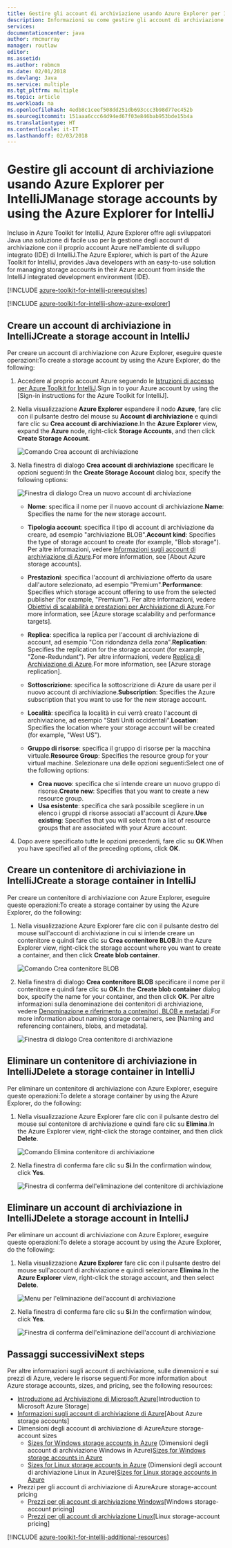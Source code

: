 ```yaml
---
title: Gestire gli account di archiviazione usando Azure Explorer per IntelliJ
description: Informazioni su come gestire gli account di archiviazione di Azure con Azure Explorer per IntelliJ.
services: 
documentationcenter: java
author: rmcmurray
manager: routlaw
editor: 
ms.assetid: 
ms.author: robmcm
ms.date: 02/01/2018
ms.devlang: Java
ms.service: multiple
ms.tgt_pltfrm: multiple
ms.topic: article
ms.workload: na
ms.openlocfilehash: 4edb8c1ceef508dd251db693ccc3b98d77ec452b
ms.sourcegitcommit: 151aaa6ccc64d94ed67f03e846bab953bde15b4a
ms.translationtype: HT
ms.contentlocale: it-IT
ms.lasthandoff: 02/03/2018
---
```

# <a name="manage-storage-accounts-by-using-the-azure-explorer-for-intellij"></a><span data-ttu-id="a1f17-103">Gestire gli account di archiviazione usando Azure Explorer per IntelliJ</span><span class="sxs-lookup"><span data-stu-id="a1f17-103">Manage storage accounts by using the Azure Explorer for IntelliJ</span></span>

<span data-ttu-id="a1f17-104">Incluso in Azure Toolkit for IntelliJ, Azure Explorer offre agli sviluppatori Java una soluzione di facile uso per la gestione degli account di archiviazione con il proprio account Azure nell'ambiente di sviluppo integrato (IDE) di IntelliJ.</span><span class="sxs-lookup"><span data-stu-id="a1f17-104">The Azure Explorer, which is part of the Azure Toolkit for IntelliJ, provides Java developers with an easy-to-use solution for managing storage accounts in their Azure account from inside the IntelliJ integrated development environment (IDE).</span></span>

[!INCLUDE [azure-toolkit-for-intellij-prerequisites](../includes/azure-toolkit-for-intellij-prerequisites.md)]

[!INCLUDE [azure-toolkit-for-intellij-show-azure-explorer](../includes/azure-toolkit-for-intellij-show-azure-explorer.md)]

## <a name="create-a-storage-account-in-intellij"></a><span data-ttu-id="a1f17-105">Creare un account di archiviazione in IntelliJ</span><span class="sxs-lookup"><span data-stu-id="a1f17-105">Create a storage account in IntelliJ</span></span>

<span data-ttu-id="a1f17-106">Per creare un account di archiviazione con Azure Explorer, eseguire queste operazioni:</span><span class="sxs-lookup"><span data-stu-id="a1f17-106">To create a storage account by using the Azure Explorer, do the following:</span></span>

1. <span data-ttu-id="a1f17-107">Accedere al proprio account Azure seguendo le [Istruzioni di accesso per Azure Toolkit for IntelliJ].</span><span class="sxs-lookup"><span data-stu-id="a1f17-107">Sign in to your Azure account by using the [Sign-in instructions for the Azure Toolkit for IntelliJ].</span></span> 

2. <span data-ttu-id="a1f17-108">Nella visualizzazione **Azure Explorer** espandere il nodo **Azure**, fare clic con il pulsante destro del mouse su **Account di archiviazione** e quindi fare clic su **Crea account di archiviazione**.</span><span class="sxs-lookup"><span data-stu-id="a1f17-108">In the **Azure Explorer** view, expand the **Azure** node, right-click **Storage Accounts**, and then click **Create Storage Account**.</span></span>

   ![Comando Crea account di archiviazione][CS01]

3. <span data-ttu-id="a1f17-110">Nella finestra di dialogo **Crea account di archiviazione** specificare le opzioni seguenti:</span><span class="sxs-lookup"><span data-stu-id="a1f17-110">In the **Create Storage Account** dialog box, specify the following options:</span></span>

   ![Finestra di dialogo Crea un nuovo account di archiviazione][CS02]

   * <span data-ttu-id="a1f17-112">**Nome**: specifica il nome per il nuovo account di archiviazione.</span><span class="sxs-lookup"><span data-stu-id="a1f17-112">**Name**: Specifies the name for the new storage account.</span></span>

   * <span data-ttu-id="a1f17-113">**Tipologia account**: specifica il tipo di account di archiviazione da creare, ad esempio "archiviazione BLOB".</span><span class="sxs-lookup"><span data-stu-id="a1f17-113">**Account kind**: Specifies the type of storage account to create (for example, "Blob storage").</span></span> <span data-ttu-id="a1f17-114">Per altre informazioni, vedere [Informazioni sugli account di archiviazione di Azure].</span><span class="sxs-lookup"><span data-stu-id="a1f17-114">For more information, see [About Azure storage accounts].</span></span> 

   * <span data-ttu-id="a1f17-115">**Prestazioni**: specifica l'account di archiviazione offerto da usare dall'autore selezionato, ad esempio "Premium".</span><span class="sxs-lookup"><span data-stu-id="a1f17-115">**Performance**: Specifies which storage account offering to use from the selected publisher (for example, "Premium").</span></span> <span data-ttu-id="a1f17-116">Per altre informazioni, vedere [Obiettivi di scalabilità e prestazioni per Archiviazione di Azure].</span><span class="sxs-lookup"><span data-stu-id="a1f17-116">For more information, see [Azure storage scalability and performance targets].</span></span> 

   * <span data-ttu-id="a1f17-117">**Replica**: specifica la replica per l'account di archiviazione di account, ad esempio "Con ridondanza della zona".</span><span class="sxs-lookup"><span data-stu-id="a1f17-117">**Replication**: Specifies the replication for the storage account (for example, "Zone-Redundant").</span></span> <span data-ttu-id="a1f17-118">Per altre informazioni, vedere [Replica di Archiviazione di Azure].</span><span class="sxs-lookup"><span data-stu-id="a1f17-118">For more information, see [Azure storage replication].</span></span> 

   * <span data-ttu-id="a1f17-119">**Sottoscrizione**: specifica la sottoscrizione di Azure da usare per il nuovo account di archiviazione.</span><span class="sxs-lookup"><span data-stu-id="a1f17-119">**Subscription**: Specifies the Azure subscription that you want to use for the new storage account.</span></span>

   * <span data-ttu-id="a1f17-120">**Località**: specifica la località in cui verrà creato l'account di archiviazione, ad esempio "Stati Uniti occidentali".</span><span class="sxs-lookup"><span data-stu-id="a1f17-120">**Location**: Specifies the location where your storage account will be created (for example, "West US").</span></span>

   * <span data-ttu-id="a1f17-121">**Gruppo di risorse**: specifica il gruppo di risorse per la macchina virtuale.</span><span class="sxs-lookup"><span data-stu-id="a1f17-121">**Resource Group**: Specifies the resource group for your virtual machine.</span></span> <span data-ttu-id="a1f17-122">Selezionare una delle opzioni seguenti:</span><span class="sxs-lookup"><span data-stu-id="a1f17-122">Select one of the following options:</span></span>
      * <span data-ttu-id="a1f17-123">**Crea nuovo**: specifica che si intende creare un nuovo gruppo di risorse.</span><span class="sxs-lookup"><span data-stu-id="a1f17-123">**Create new**: Specifies that you want to create a new resource group.</span></span>
      * <span data-ttu-id="a1f17-124">**Usa esistente**: specifica che sarà possibile scegliere in un elenco i gruppi di risorse associati all'account di Azure.</span><span class="sxs-lookup"><span data-stu-id="a1f17-124">**Use existing**: Specifies that you will select from a list of resource groups that are associated with your Azure account.</span></span>

4. <span data-ttu-id="a1f17-125">Dopo avere specificato tutte le opzioni precedenti, fare clic su **OK**.</span><span class="sxs-lookup"><span data-stu-id="a1f17-125">When you have specified all of the preceding options, click **OK**.</span></span>

## <a name="create-a-storage-container-in-intellij"></a><span data-ttu-id="a1f17-126">Creare un contenitore di archiviazione in IntelliJ</span><span class="sxs-lookup"><span data-stu-id="a1f17-126">Create a storage container in IntelliJ</span></span>

<span data-ttu-id="a1f17-127">Per creare un contenitore di archiviazione con Azure Explorer, eseguire queste operazioni:</span><span class="sxs-lookup"><span data-stu-id="a1f17-127">To create a storage container by using the Azure Explorer, do the following:</span></span>

1. <span data-ttu-id="a1f17-128">Nella visualizzazione Azure Explorer fare clic con il pulsante destro del mouse sull'account di archiviazione in cui si intende creare un contenitore e quindi fare clic su **Crea contenitore BLOB**.</span><span class="sxs-lookup"><span data-stu-id="a1f17-128">In the Azure Explorer view, right-click the storage account where you want to create a container, and then click **Create blob container**.</span></span>

   ![Comando Crea contenitore BLOB][CC01]

2. <span data-ttu-id="a1f17-130">Nella finestra di dialogo **Crea contenitore BLOB** specificare il nome per il contenitore e quindi fare clic su **OK**.</span><span class="sxs-lookup"><span data-stu-id="a1f17-130">In the **Create blob container** dialog box, specify the name for your container, and then click **OK**.</span></span> <span data-ttu-id="a1f17-131">Per altre informazioni sulla denominazione dei contenitori di archiviazione, vedere [Denominazione e riferimento a contenitori, BLOB e metadati].</span><span class="sxs-lookup"><span data-stu-id="a1f17-131">For more information about naming storage containers, see [Naming and referencing containers, blobs, and metadata].</span></span>

   ![Finestra di dialogo Crea contenitore di archiviazione][CC02]

## <a name="delete-a-storage-container-in-intellij"></a><span data-ttu-id="a1f17-133">Eliminare un contenitore di archiviazione in IntelliJ</span><span class="sxs-lookup"><span data-stu-id="a1f17-133">Delete a storage container in IntelliJ</span></span>

<span data-ttu-id="a1f17-134">Per eliminare un contenitore di archiviazione con Azure Explorer, eseguire queste operazioni:</span><span class="sxs-lookup"><span data-stu-id="a1f17-134">To delete a storage container by using the Azure Explorer, do the following:</span></span>

1. <span data-ttu-id="a1f17-135">Nella visualizzazione Azure Explorer fare clic con il pulsante destro del mouse sul contenitore di archiviazione e quindi fare clic su **Elimina**.</span><span class="sxs-lookup"><span data-stu-id="a1f17-135">In the Azure Explorer view, right-click the storage container, and then click **Delete**.</span></span>

   ![Comando Elimina contenitore di archiviazione][DC01]

2. <span data-ttu-id="a1f17-137">Nella finestra di conferma fare clic su **Sì**.</span><span class="sxs-lookup"><span data-stu-id="a1f17-137">In the confirmation window, click **Yes**.</span></span>

   ![Finestra di conferma dell'eliminazione del contenitore di archiviazione][DC02]

## <a name="delete-a-storage-account-in-intellij"></a><span data-ttu-id="a1f17-139">Eliminare un account di archiviazione in IntelliJ</span><span class="sxs-lookup"><span data-stu-id="a1f17-139">Delete a storage account in IntelliJ</span></span>

<span data-ttu-id="a1f17-140">Per eliminare un account di archiviazione con Azure Explorer, eseguire queste operazioni:</span><span class="sxs-lookup"><span data-stu-id="a1f17-140">To delete a storage account by using the Azure Explorer, do the following:</span></span>

1. <span data-ttu-id="a1f17-141">Nella visualizzazione **Azure Explorer** fare clic con il pulsante destro del mouse sull'account di archiviazione e quindi selezionare **Elimina**.</span><span class="sxs-lookup"><span data-stu-id="a1f17-141">In the **Azure Explorer** view, right-click the storage account, and then select **Delete**.</span></span>

   ![Menu per l'eliminazione dell'account di archiviazione][DS01]

2. <span data-ttu-id="a1f17-143">Nella finestra di conferma fare clic su **Sì**.</span><span class="sxs-lookup"><span data-stu-id="a1f17-143">In the confirmation window, click **Yes**.</span></span>

   ![Finestra di conferma dell'eliminazione dell'account di archiviazione][DS02]

## <a name="next-steps"></a><span data-ttu-id="a1f17-145">Passaggi successivi</span><span class="sxs-lookup"><span data-stu-id="a1f17-145">Next steps</span></span>

<span data-ttu-id="a1f17-146">Per altre informazioni sugli account di archiviazione, sulle dimensioni e sui prezzi di Azure, vedere le risorse seguenti:</span><span class="sxs-lookup"><span data-stu-id="a1f17-146">For more information about Azure storage accounts, sizes, and pricing, see the following resources:</span></span>

* <span data-ttu-id="a1f17-147">[Introduzione ad Archiviazione di Microsoft Azure]</span><span class="sxs-lookup"><span data-stu-id="a1f17-147">[Introduction to Microsoft Azure Storage]</span></span>
* <span data-ttu-id="a1f17-148">[Informazioni sugli account di archiviazione di Azure]</span><span class="sxs-lookup"><span data-stu-id="a1f17-148">[About Azure storage accounts]</span></span>
* <span data-ttu-id="a1f17-149">Dimensioni degli account di archiviazione di Azure</span><span class="sxs-lookup"><span data-stu-id="a1f17-149">Azure storage-account sizes</span></span>
  * <span data-ttu-id="a1f17-150">[Sizes for Windows storage accounts in Azure] (Dimensioni degli account di archiviazione Windows in Azure)</span><span class="sxs-lookup"><span data-stu-id="a1f17-150">[Sizes for Windows storage accounts in Azure]</span></span>
  * <span data-ttu-id="a1f17-151">[Sizes for Linux storage accounts in Azure] (Dimensioni degli account di archiviazione Linux in Azure)</span><span class="sxs-lookup"><span data-stu-id="a1f17-151">[Sizes for Linux storage accounts in Azure]</span></span>
* <span data-ttu-id="a1f17-152">Prezzi per gli account di archiviazione di Azure</span><span class="sxs-lookup"><span data-stu-id="a1f17-152">Azure storage-account pricing</span></span>
  * <span data-ttu-id="a1f17-153">[Prezzi per gli account di archiviazione Windows]</span><span class="sxs-lookup"><span data-stu-id="a1f17-153">[Windows storage-account pricing]</span></span>
  * <span data-ttu-id="a1f17-154">[Prezzi per gli account di archiviazione Linux]</span><span class="sxs-lookup"><span data-stu-id="a1f17-154">[Linux storage-account pricing]</span></span>

[!INCLUDE [azure-toolkit-for-intellij-additional-resources](../includes/azure-toolkit-for-intellij-additional-resources.md)]

<!-- URL List -->

[Istruzioni di accesso per Azure Toolkit for IntelliJ]: ./azure-toolkit-for-intellij-sign-in-instructions.md
[Introduzione ad Archiviazione di Microsoft Azure]: /azure/storage/storage-introduction
[Informazioni sugli account di archiviazione di Azure]: /azure/storage/storage-create-storage-account
[Replica di Archiviazione di Azure]: /azure/storage/storage-redundancy
[Obiettivi di scalabilità e prestazioni per Archiviazione di Azure]: /azure/storage/storage-scalability-targets
[Denominazione e riferimento a contenitori, BLOB e metadati]: http://go.microsoft.com/fwlink/?LinkId=255555

[Sizes for Windows storage accounts in Azure]: /azure/virtual-machines/virtual-machines-windows-sizes (Dimensioni degli account di archiviazione Windows in Azure)
[Sizes for Linux storage accounts in Azure]: /azure/virtual-machines/virtual-machines-linux-sizes (Dimensioni degli account di archiviazione Linux in Azure)
[Prezzi per gli account di archiviazione Windows]: /pricing/details/virtual-machines/windows/
[Prezzi per gli account di archiviazione Linux]: /pricing/details/virtual-machines/linux/

<!-- IMG List -->

[CS01]: media/azure-toolkit-for-intellij-managing-storage-accounts-using-azure-explorer/CS01.png
[CS02]: media/azure-toolkit-for-intellij-managing-storage-accounts-using-azure-explorer/CS02.png
[CC01]: media/azure-toolkit-for-intellij-managing-storage-accounts-using-azure-explorer/CC01.png
[CC02]: media/azure-toolkit-for-intellij-managing-storage-accounts-using-azure-explorer/CC02.png

[DS01]: media/azure-toolkit-for-intellij-managing-storage-accounts-using-azure-explorer/DS01.png
[DS02]: media/azure-toolkit-for-intellij-managing-storage-accounts-using-azure-explorer/DS02.png
[DC01]: media/azure-toolkit-for-intellij-managing-storage-accounts-using-azure-explorer/DC01.png
[DC02]: media/azure-toolkit-for-intellij-managing-storage-accounts-using-azure-explorer/DC02.png
